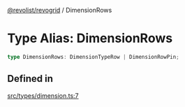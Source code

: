[@revolist/revogrid](README.md) / DimensionRows

# Type Alias: DimensionRows

```ts
type DimensionRows: DimensionTypeRow | DimensionRowPin;
```

## Defined in

[src/types/dimension.ts:7](https://github.com/revolist/revogrid/blob/cef5db5acf21deb63962d633ec5e3d088dfc6c5b/src/types/dimension.ts#L7)
